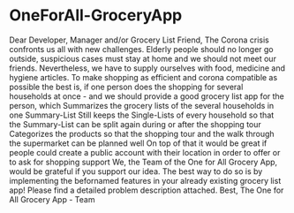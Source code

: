 # OneForAll-GroceryApp
Dear Developer, Manager and/or Grocery List Friend,  The Corona crisis confronts us all with new challenges. Elderly people should no longer go outside, suspicious cases must stay at home and we should not meet our friends. Nevertheless, we have to supply ourselves with food, medicine and hygiene articles.   To make shopping as efficient and corona compatible as possible the best is, if one person does the shopping for several households at once - and we should provide a good grocery list app for the person, which  Summarizes the grocery lists of the several households in one Summary-List Still keeps the Single-Lists of every household so that the Summary-List can be split again during or after the shopping tour Categorizes the products so that the shopping tour and the walk through the supermarket can be planned well On top of that  it would be great if people could create a public account with their location in order to offer or to ask for shopping support  We, the Team of the One for All Grocery App, would be grateful if you support our idea. The best way to do so is by implementing the befornamed features in your already existing grocery list app!  Please find a detailed problem description attached.   Best, The One for All Grocery App - Team 
